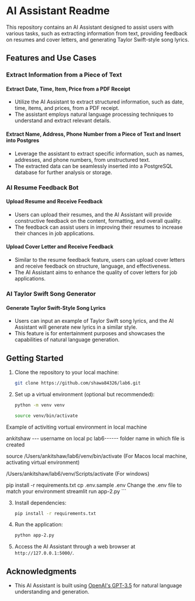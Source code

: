 # AI Assistant Readme

This repository contains an AI Assistant designed to assist users with various tasks, such as extracting information from text, providing feedback on resumes and cover letters, and generating Taylor Swift-style song lyrics.

## Features and Use Cases

### Extract Information from a Piece of Text

#### Extract Date, Time, Item, Price from a PDF Receipt
- Utilize the AI Assistant to extract structured information, such as date, time, items, and prices, from a PDF receipt.
- The assistant employs natural language processing techniques to understand and extract relevant details.

#### Extract Name, Address, Phone Number from a Piece of Text and Insert into Postgres
- Leverage the assistant to extract specific information, such as names, addresses, and phone numbers, from unstructured text.
- The extracted data can be seamlessly inserted into a PostgreSQL database for further analysis or storage.

### AI Resume Feedback Bot

#### Upload Resume and Receive Feedback
- Users can upload their resumes, and the AI Assistant will provide constructive feedback on the content, formatting, and overall quality.
- The feedback can assist users in improving their resumes to increase their chances in job applications.

#### Upload Cover Letter and Receive Feedback
- Similar to the resume feedback feature, users can upload cover letters and receive feedback on structure, language, and effectiveness.
- The AI Assistant aims to enhance the quality of cover letters for job applications.

### AI Taylor Swift Song Generator

#### Generate Taylor Swift-Style Song Lyrics
- Users can input an example of Taylor Swift song lyrics, and the AI Assistant will generate new lyrics in a similar style.
- This feature is for entertainment purposes and showcases the capabilities of natural language generation.

## Getting Started

1. Clone the repository to your local machine:

    ```bash
    git clone https://github.com/shawa84326/lab6.git
    ```

2. Set up a virtual environment (optional but recommended):

    ```bash
    python -m venv venv
    ```

     ```bash
    source venv/bin/activate
    ```
Example of activiting vortual environment in local machine 

ankitshaw --- username on local pc
lab6------ folder name in which file is created

source /Users/ankitshaw/lab6/venv/bin/activate  (For Macos local machine, activating virtual environment)

/Users/ankitshaw/lab6/venv/Scripts/activate (For windows)

pip install -r requirements.txt
cp .env.sample .env
Change the .env file to match your environment
streamlit run app-2.py
    ```

3. Install dependencies:

    ```bash
    pip install -r requirements.txt
    ```

4. Run the application:

    ```bash
    python app-2.py
    ```

5. Access the AI Assistant through a web browser at `http://127.0.0.1:5000/`.





## Acknowledgments

- This AI Assistant is built using [OpenAI's GPT-3.5](https://www.openai.com/) for natural language understanding and generation.

